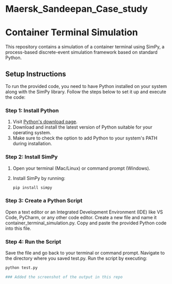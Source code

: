 # Maersk_Sandeepan_Case_study
# Container Terminal Simulation

This repository contains a simulation of a container terminal using SimPy, a process-based discrete-event simulation framework based on standard Python.

## Setup Instructions

To run the provided code, you need to have Python installed on your system along with the SimPy library. Follow the steps below to set it up and execute the code:

### Step 1: Install Python

1. Visit [Python's download page](https://www.python.org/downloads/).
2. Download and install the latest version of Python suitable for your operating system.
3. Make sure to check the option to add Python to your system's PATH during installation.

### Step 2: Install SimPy

1. Open your terminal (Mac/Linux) or command prompt (Windows).
2. Install SimPy by running:

   ```sh
   pip install simpy
### Step 3: Create a Python Script
Open a text editor or an Integrated Development Environment (IDE) like VS Code, PyCharm, or any other code editor.
Create a new file and name it container_terminal_simulation.py.
Copy and paste the provided Python code into this file.
### Step 4: Run the Script
Save the file and go back to your terminal or command prompt.
Navigate to the directory where you saved test.py.
Run the script by executing:
```sh
python test.py

### Added the screenshot of the output in this repo
